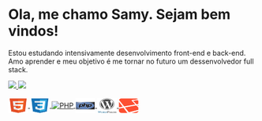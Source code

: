 # Ola, me chamo Samy. Sejam bem vindos!
<p>Estou estudando intensivamente desenvolvimento front-end e back-end. Amo aprender e meu objetivo é me tornar no futuro um dessenvolvedor full stack.</p>

<div>
  <a href="https://github.com/SamyJorge">
  <img height="150em" src="https://github-readme-stats.vercel.app/api?username=SamyJorge&show_icons=true&theme=dracula&include_all_commits=true&count_private=true"/>
  <img height="150em" src="https://github-readme-stats.vercel.app/api/top-langs/?username=SamyJorge&layout=compact&langs_count=7&theme=dracula"/>
</div>
<div style="display: inline_block"><br>
  <img align="center" alt="HTML5" height="30" width="40" src="https://raw.githubusercontent.com/devicons/devicon/master/icons/html5/html5-original.svg">
  <img align="center" alt="CSS3" height="30" width="40" src="https://raw.githubusercontent.com/devicons/devicon/master/icons/css3/css3-original.svg">
  <img align="center" alt="PHP" height="30" width="40" src="https://raw.githubusercontent.com/devicons/devicon/master/icons/java/java-script.svg">
  <img align="center" alt="PHP" height="30" width="40" src="https://raw.githubusercontent.com/devicons/devicon/master/icons/php/php-original.svg">
  <img align="center" alt="Wordpress" height="30" width="40" src="https://raw.githubusercontent.com/devicons/devicon/master/icons/wordpress/wordpress-original.svg">
  <img align="center" alt="PHP" height="30" width="40" src="https://raw.githubusercontent.com/devicons/devicon/master/icons/laravel/laravel-plain.svg">  
</div>
  
